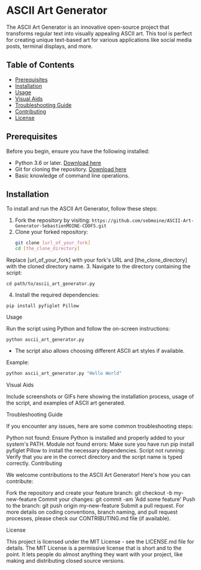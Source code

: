 # ASCII Art Generator

The ASCII Art Generator is an innovative open-source project that transforms regular text into visually appealing ASCII art. This tool is perfect for creating unique text-based art for various applications like social media posts, terminal displays, and more.

## Table of Contents
- [Prerequisites](#prerequisites)
- [Installation](#installation)
- [Usage](#usage)
- [Visual Aids](#visual-aids)
- [Troubleshooting Guide](#troubleshooting-guide)
- [Contributing](#contributing)
- [License](#license)

## Prerequisites
Before you begin, ensure you have the following installed:
- Python 3.6 or later. [Download here](https://www.python.org/downloads/)
- Git for cloning the repository. [Download here](https://git-scm.com/downloads)
- Basic knowledge of command line operations.

## Installation
To install and run the ASCII Art Generator, follow these steps:

1. Fork the repository by visiting: `https://github.com/sebmoine/ASCII-Art-Generator-SebastienMOINE-CDOF5.git`
2. Clone your forked repository:
   ```bash
   git clone [url_of_your_fork]
   cd [the_clone_directory]
    ```

Replace [url_of_your_fork] with your fork's URL and [the_clone_directory] with the cloned directory name.
3. Navigate to the directory containing the script:
```
cd path/to/ascii_art_generator.py
```

4. Install the required dependencies:
```
pip install pyfiglet Pillow
```
Usage

Run the script using Python and follow the on-screen instructions:
```
python ascii_art_generator.py
```
- The script also allows choosing different ASCII art styles if available.

Example:
```bash
python ascii_art_generator.py "Hello World"
```

Visual Aids

Include screenshots or GIFs here showing the installation process, usage of the script, and examples of ASCII art generated.

Troubleshooting Guide

If you encounter any issues, here are some common troubleshooting steps:

Python not found: Ensure Python is installed and properly added to your system's PATH.
Module not found errors: Make sure you have run pip install pyfiglet Pillow to install the necessary dependencies.
Script not running: Verify that you are in the correct directory and the script name is typed correctly.
Contributing

We welcome contributions to the ASCII Art Generator! Here's how you can contribute:

Fork the repository and create your feature branch: git checkout -b my-new-feature
Commit your changes: git commit -am 'Add some feature'
Push to the branch: git push origin my-new-feature
Submit a pull request.
For more details on coding conventions, branch naming, and pull request processes, please check our CONTRIBUTING.md file (if available).

License

This project is licensed under the MIT License - see the LICENSE.md file for details. The MIT License is a permissive license that is short and to the point. It lets people do almost anything they want with your project, like making and distributing closed source versions.